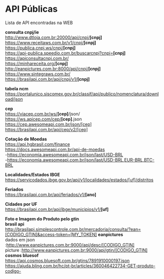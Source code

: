 # API Públicas
Lista de API encontradas na WEB 

<b>consulta cnpj/ie</b><br>
http://www.dtloja.com.br:20000/api/cnpj/<b>[cnpj]</b><br>
https://www.receitaws.com.br/v1/cnpj/<b>[cnpj]</b> <br>
https://publica.cnpj.ws/cnpj/<b>[cnpj]</b><br>
https://api-publica.speedio.com.br/buscarcnpj?cnpj=<b>[cnpj]</b><br>
https://apiconsultacnpj.com.br/ <br> 
https://minhareceita.org/<b>[cnpj]</b> <br>
http://eanpictures.com.br:8000/api/cnpj/<b>[cnpj]</b> <br>
https://www.sintegraws.com.br/<br>
https://brasilapi.com.br/api/cnpj/v1/<b>[cnpj]</b> <br>

<b>tabela ncm</b><br>
https://portalunico.siscomex.gov.br/classif/api/publico/nomenclatura/download/json
  
<b>cep</b><br>
https://viacep.com.br/ws/<b>[cep]</b>/json/ <br>
https://ws.apicep.com/cep/<b>[cep]</b>.json <br>
https://cep.awesomeapi.com.br/json/[cep]</b> <br>
https://brasilapi.com.br/api/cep/v2/[cep]</b> <br>

<b>Cotação de Moedas</b><br> 
 https://api.hgbrasil.com/finance<br>
 https://docs.awesomeapi.com.br/api-de-moedas<br>
  -https://economia.awesomeapi.com.br/json/last/USD-BRL<br>
  -https://economia.awesomeapi.com.br/json/last/USD-BRL,EUR-BRL,BTC-BRL<br>

<b>Localidades/Estados IBGE</b><br>
https://servicodados.ibge.gov.br/api/v1/localidades/estados/[uf]/distritos

<b>Feriados</b><br>
https://brasilapi.com.br/api/feriados/v1/<b>[ano]</b>

<b>Cidades por UF</b><br>
https://brasilapi.com.br/api/ibge/municipios/v1/<b>[uf]</b>

<b>Foto e Imagem do Produto pelo gtin</b><br>
<b>brasil api</b><br>
http://brasilapi.simplescontrole.com.br/mercadoria/consulta/?ean=[CODIGO_GTIN]&access-token=[MY_TOKEN]
<b>eanpictures</b><br>
  dados em json :http://www.eanpictures.com.br:9000/api/desc/[CODIGO_GTIN] <br>
  picture :http://www.eanpictures.com.br:9000/api/gtin/[CODIGO_GTIN]<br>
  <b>cosmos bluesof</b><br>
  https://api.cosmos.bluesoft.com.br/gtins/7891910000197.json<br>
  https://ajuda.bling.com.br/hc/pt-br/articles/360046422734-GET-produto-codigo- <br>
